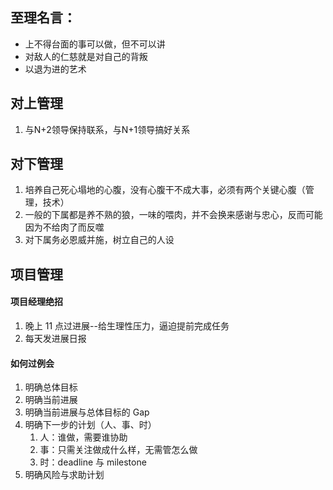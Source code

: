 ## 至理名言：
- 上不得台面的事可以做，但不可以讲
- 对敌人的仁慈就是对自己的背叛
- 以退为进的艺术

## 对上管理 
1. 与N+2领导保持联系，与N+1领导搞好关系

## 对下管理
1. 培养自己死心塌地的心腹，没有心腹干不成大事，必须有两个关键心腹（管理，技术）
2. 一般的下属都是养不熟的狼，一味的喂肉，并不会换来感谢与忠心，反而可能因为不给肉了而反噬
3. 对下属务必恩威并施，树立自己的人设

## 项目管理

#### 项目经理绝招

1. 晚上 11 点过进展--给生理性压力，逼迫提前完成任务
2. 每天发进展日报

#### 如何过例会

1. 明确总体目标
2. 明确当前进展
3. 明确当前进展与总体目标的 Gap
4. 明确下一步的计划（人、事、时）
	1. 人：谁做，需要谁协助
	2. 事：只需关注做成什么样，无需管怎么做
	3. 时：deadline 与 milestone
5. 明确风险与求助计划

